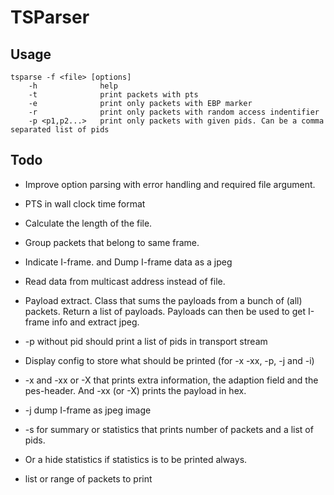 # TSParser

## Usage

    tsparse -f <file> [options]
        -h              help
        -t              print packets with pts
        -e              print only packets with EBP marker
        -r              print only packets with random access indentifier
        -p <p1,p2...>   print only packets with given pids. Can be a comma separated list of pids

## Todo

- Improve option parsing with error handling and required file argument.
- PTS in wall clock time format
- Calculate the length of the file.
- Group packets that belong to same frame.
- Indicate I-frame. and Dump I-frame data as a jpeg
- Read data from multicast address instead of file.
- Payload extract. Class that sums the payloads from a bunch of (all) packets. Return a list of payloads.
  Payloads can then be used to get I-frame info and extract jpeg.

- -p without pid should print a list of pids in transport stream
- Display config to store what should be printed (for -x -xx, -p, -j and -i)
- -x and -xx or -X that prints extra information, the adaption field and the pes-header. And -xx (or -X) prints the payload in hex.
- -j dump I-frame as jpeg image
- -s for summary or statistics that prints number of packets and a list of pids.
- Or a hide statistics if statistics is to be printed always.
- list or range of packets to print
